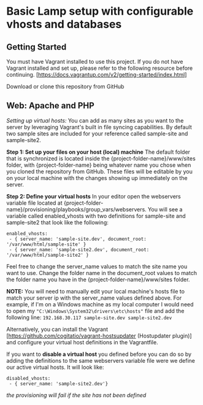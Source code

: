 # Basic Lamp setup with configurable vhosts and databases

## Getting Started
You must have Vagrant installed to use this project. If you do not have
Vagrant installed and set up, please refer to the following resource
before continuing.
[https://docs.vagrantup.com/v2/getting-started/index.html]


Download or clone this repository from GitHub


## Web: Apache and PHP
*Setting up virtual hosts:*
You can add as many sites as you want to the server by leveraging Vagrant's
built in file syncing capabilities. By default two sample sites are included
for your reference called sample-site and sample-site2.

__Step 1: Set up your files on your host (local) machine__
The default folder that is synchronized is located inside the
{project-folder-name}/www/sites folder, with {project-folder-name} being whatever
name you chose when you cloned the repository from GitHub. These files will
be editable by you on your local machine with the changes showing up immediately
on the server.

__Step 2: Define your virtual hosts__
In your editor open the webservers variable file located at
{project-folder-name}/provisioning/playbooks/group_vars/webservers.
You will see a variable called enabled_vhosts with two definitions for
sample-site and sample-site2 that look like the following:
```
enabled_vhosts:
 - { server_name: 'sample-site.dev', document_root: '/var/www/html/sample-site' }
 - { server_name: 'sample-site2.dev', document_root: '/var/www/html/sample-site2' }
 ```
Feel free to change the server_name values to match the site name you want to use.
Change the folder name in the document_root values to match the folder name you have
in the {project-folder-name}/www/sites folder.

__NOTE:__ You will need to manually edit your local machine's hosts file to match
your server ip with the server_name values defined above. For example, if I'm on
a Windows machine as my local computer I would need to open my
`"C:\Windows\System32\drivers\etc\hosts"` file and add the following line:
`192.168.30.117 sample-site.dev sample-site2.dev`

Alternatively, you can install the Vagrant [https://github.com/cogitatio/vagrant-hostsupdater (Hostupdater plugin)]
and configure your virtual host definitions in the Vagrantfile.

If you want to __disable a virtual host__ you defined before you can do so by adding
the definitions to the same webservers variable file were we define our active virtual
hosts. It will look like:
```
disabled_vhosts:
 - { server_name: 'sample-site2.dev'}
```
*the provisioning will fail if the site has not been defined*